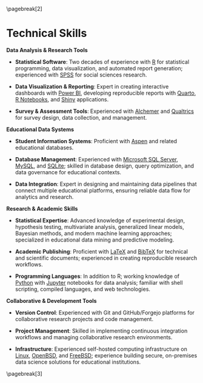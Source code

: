 
\pagebreak[2]

Technical Skills
================

**Data Analysis & Research Tools**

  + **Statistical Software**: Two decades of experience with [R](http://www.r-project.org/) for statistical programming, data visualization, and automated report generation; experienced with [SPSS](http://www.spss.com/) for social sciences research.
  
  + **Data Visualization & Reporting**: Expert in creating interactive dashboards with [Power BI](https://powerbi.microsoft.com/en-ca/), developing reproducible reports with [Quarto](https://quarto.org/), [R Notebooks](https://rmarkdown.rstudio.com/r_notebooks.html), and [Shiny](https://shiny.posit.co/) applications.
  
  + **Survey & Assessment Tools**: Experienced with [Alchemer](https://www.alchemer.com/) and [Qualtrics](https://www.qualtrics.com/) for survey design, data collection, and management.

**Educational Data Systems**

  + **Student Information Systems**: Proficient with [Aspen](https://www.follettaspen.com/) and related educational databases.
  
  + **Database Management**: Experienced with [Microsoft SQL Server](https://www.microsoft.com/en-us/sql-server), [MySQL](https://www.mysql.com/), and [SQLite](https://www.sqlite.org/index.html); skilled in database design, query optimization, and data governance for educational contexts.
  
  + **Data Integration**: Expert in designing and maintaining data pipelines that connect multiple educational platforms, ensuring reliable data flow for analytics and research.

**Research & Academic Skills**

  + **Statistical Expertise**: Advanced knowledge of experimental design, hypothesis testing, multivariate analysis, generalized linear models, Bayesian methods, and modern machine learning approaches; specialized in educational data mining and predictive modeling.
  
  + **Academic Publishing**: Proficient with [LaTeX](https://www.latex-project.org/) and [BibTeX](http://www.bibtex.org/) for technical and scientific documents; experienced in creating reproducible research workflows.
  
  + **Programming Languages**: In addition to R; working knowledge of [Python](https://www.python.org/) with [Jupyter](https://jupyter.org/) notebooks for data analysis; familiar with shell scripting, compiled languages, and web technologies.

**Collaborative & Development Tools**

  + **Version Control**: Experienced with Git and GitHub/Forgejo platforms for collaborative research projects and code management.
  
  + **Project Management**: Skilled in implementing continuous integration workflows and managing collaborative research environments.
  
  + **Infrastructure**: Experienced self-hosted computing infrastructure on [Linux](https://www.linux.org/), [OpenBSD](https://www.openbsd.org/), and [FreeBSD](https://www.freebsd.org/); experience building secure, on-premises data science solutions for educational institutions.

\pagebreak[3]
